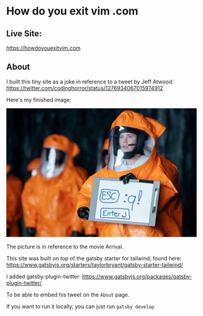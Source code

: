 # How do you exit vim .com

## Live Site:
https://howdoyouexitvim.com


## About

I built this tiny site as a joke in reference to a tweet by Jeff Atwood:
https://twitter.com/codinghorror/status/1276934067015974912

Here's my finished image:

![Exit Vim Image](src/images/exitvim.jpg)

The picture is in reference to the movie Arrival.

This site was built on top of the gatsby starter for tailwind, found here:
https://www.gatsbyjs.org/starters/taylorbryant/gatsby-starter-tailwind/

I added gatsby-plugin-twitter:
https://www.gatsbyjs.org/packages/gatsby-plugin-twitter/

To be able to embed his tweet on the `About` page.


If you want to run it locally, you can just run `gatsby develop`
